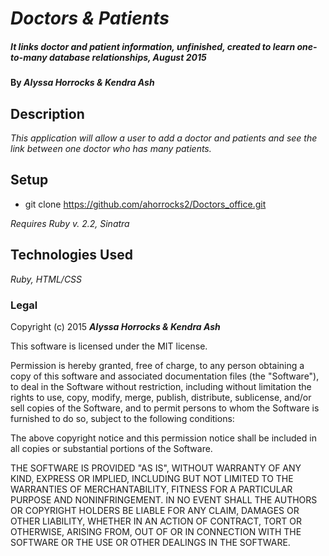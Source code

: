 # _Doctors & Patients_

##### _It links doctor and patient information, unfinished, created to learn one-to-many database relationships, August 2015_

#### By _**Alyssa Horrocks & Kendra Ash**_

## Description

_This application will allow a user to add a doctor and patients and see the link between one doctor who has many patients._

## Setup

* git clone https://github.com/ahorrocks2/Doctors_office.git

_Requires Ruby v. 2.2, Sinatra_

## Technologies Used

_Ruby, HTML/CSS_

### Legal

Copyright (c) 2015 **_Alyssa Horrocks & Kendra Ash_**

This software is licensed under the MIT license.

Permission is hereby granted, free of charge, to any person obtaining a copy
of this software and associated documentation files (the "Software"), to deal
in the Software without restriction, including without limitation the rights
to use, copy, modify, merge, publish, distribute, sublicense, and/or sell
copies of the Software, and to permit persons to whom the Software is
furnished to do so, subject to the following conditions:

The above copyright notice and this permission notice shall be included in
all copies or substantial portions of the Software.

THE SOFTWARE IS PROVIDED "AS IS", WITHOUT WARRANTY OF ANY KIND, EXPRESS OR
IMPLIED, INCLUDING BUT NOT LIMITED TO THE WARRANTIES OF MERCHANTABILITY,
FITNESS FOR A PARTICULAR PURPOSE AND NONINFRINGEMENT. IN NO EVENT SHALL THE
AUTHORS OR COPYRIGHT HOLDERS BE LIABLE FOR ANY CLAIM, DAMAGES OR OTHER
LIABILITY, WHETHER IN AN ACTION OF CONTRACT, TORT OR OTHERWISE, ARISING FROM,
OUT OF OR IN CONNECTION WITH THE SOFTWARE OR THE USE OR OTHER DEALINGS IN
THE SOFTWARE.
